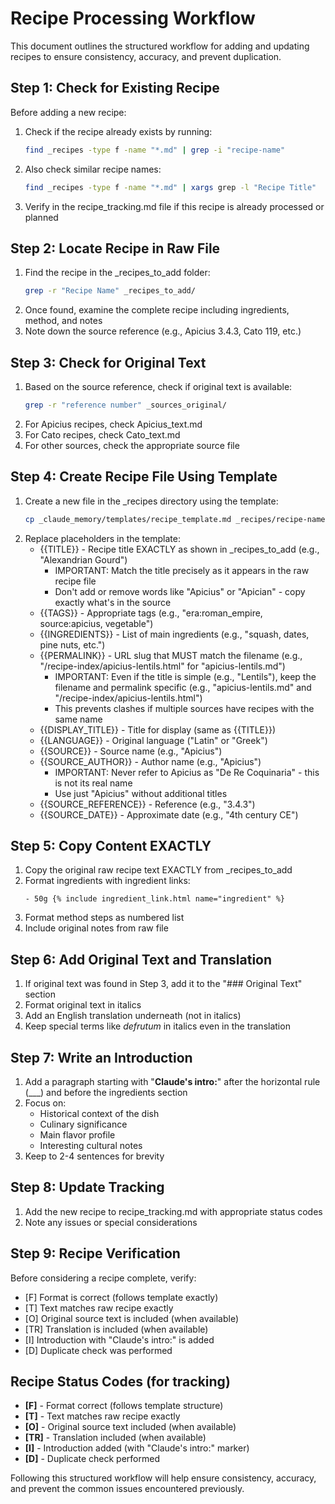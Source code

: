 # Recipe Processing Workflow

This document outlines the structured workflow for adding and updating recipes to ensure consistency, accuracy, and prevent duplication.

## Step 1: Check for Existing Recipe

Before adding a new recipe:

1. Check if the recipe already exists by running:
   ```bash
   find _recipes -type f -name "*.md" | grep -i "recipe-name"
   ```
2. Also check similar recipe names:
   ```bash
   find _recipes -type f -name "*.md" | xargs grep -l "Recipe Title"
   ```
3. Verify in the recipe_tracking.md file if this recipe is already processed or planned

## Step 2: Locate Recipe in Raw File

1. Find the recipe in the _recipes_to_add folder:
   ```bash
   grep -r "Recipe Name" _recipes_to_add/
   ```
2. Once found, examine the complete recipe including ingredients, method, and notes
3. Note down the source reference (e.g., Apicius 3.4.3, Cato 119, etc.)

## Step 3: Check for Original Text

1. Based on the source reference, check if original text is available:
   ```bash
   grep -r "reference number" _sources_original/
   ```
2. For Apicius recipes, check Apicius_text.md
3. For Cato recipes, check Cato_text.md
4. For other sources, check the appropriate source file

## Step 4: Create Recipe File Using Template

1. Create a new file in the _recipes directory using the template:
   ```bash
   cp _claude_memory/templates/recipe_template.md _recipes/recipe-name.md
   ```
2. Replace placeholders in the template:
   - {{TITLE}} - Recipe title EXACTLY as shown in _recipes_to_add (e.g., "Alexandrian Gourd")
     - IMPORTANT: Match the title precisely as it appears in the raw recipe file
     - Don't add or remove words like "Apicius" or "Apician" - copy exactly what's in the source
   - {{TAGS}} - Appropriate tags (e.g., "era:roman_empire, source:apicius, vegetable")
   - {{INGREDIENTS}} - List of main ingredients (e.g., "squash, dates, pine nuts, etc.")
   - {{PERMALINK}} - URL slug that MUST match the filename (e.g., "/recipe-index/apicius-lentils.html" for "apicius-lentils.md")
     - IMPORTANT: Even if the title is simple (e.g., "Lentils"), keep the filename and permalink specific (e.g., "apicius-lentils.md" and "/recipe-index/apicius-lentils.html")
     - This prevents clashes if multiple sources have recipes with the same name
   - {{DISPLAY_TITLE}} - Title for display (same as {{TITLE}})
   - {{LANGUAGE}} - Original language ("Latin" or "Greek")
   - {{SOURCE}} - Source name (e.g., "Apicius")
   - {{SOURCE_AUTHOR}} - Author name (e.g., "Apicius")
     - IMPORTANT: Never refer to Apicius as "De Re Coquinaria" - this is not its real name
     - Use just "Apicius" without additional titles
   - {{SOURCE_REFERENCE}} - Reference (e.g., "3.4.3")
   - {{SOURCE_DATE}} - Approximate date (e.g., "4th century CE")

## Step 5: Copy Content EXACTLY

1. Copy the original raw recipe text EXACTLY from _recipes_to_add
2. Format ingredients with ingredient links:
   ```
   - 50g {% include ingredient_link.html name="ingredient" %}
   ```
3. Format method steps as numbered list
4. Include original notes from raw file

## Step 6: Add Original Text and Translation

1. If original text was found in Step 3, add it to the "### Original Text" section
2. Format original text in italics
3. Add an English translation underneath (not in italics)
4. Keep special terms like *defrutum* in italics even in the translation

## Step 7: Write an Introduction

1. Add a paragraph starting with "**Claude's intro:**" after the horizontal rule (___) and before the ingredients section
2. Focus on:
   - Historical context of the dish
   - Culinary significance
   - Main flavor profile
   - Interesting cultural notes
3. Keep to 2-4 sentences for brevity

## Step 8: Update Tracking

1. Add the new recipe to recipe_tracking.md with appropriate status codes
2. Note any issues or special considerations

## Step 9: Recipe Verification

Before considering a recipe complete, verify:
- [F] Format is correct (follows template exactly)
- [T] Text matches raw recipe exactly
- [O] Original source text is included (when available)
- [TR] Translation is included (when available)
- [I] Introduction with "Claude's intro:" is added
- [D] Duplicate check was performed

## Recipe Status Codes (for tracking)

- **[F]** - Format correct (follows template structure)
- **[T]** - Text matches raw recipe exactly  
- **[O]** - Original source text included (when available)
- **[TR]** - Translation included (when available)
- **[I]** - Introduction added (with "Claude's intro:" marker)
- **[D]** - Duplicate check performed

Following this structured workflow will help ensure consistency, accuracy, and prevent the common issues encountered previously.
